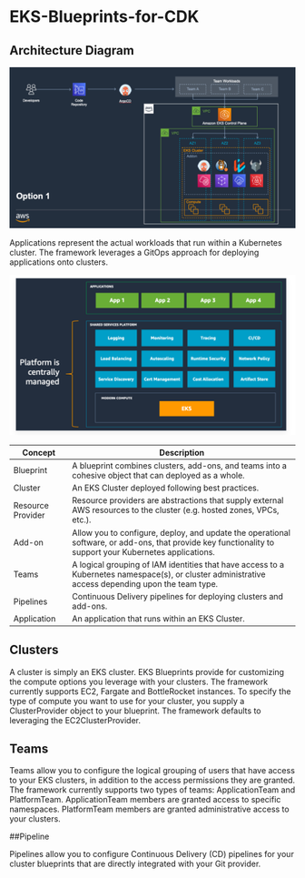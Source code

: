 # EKS-Blueprints-for-CDK
## Architecture Diagram
![Architecture for EKS Blueprints](./Images/EKS.png)

Applications represent the actual workloads that run within a Kubernetes cluster. The framework leverages a GitOps approach for deploying applications onto clusters.

![Architecture for EKS Blueprints](./Images/EKS_2.png)

| Concept | Description |
| --- | --- |
| Blueprint | A blueprint combines clusters, add-ons, and teams into a cohesive object that can deployed as a whole. |
| Cluster | An EKS Cluster deployed following best practices. |
| Resource Provider | Resource providers are abstractions that supply external AWS resources to the cluster (e.g. hosted zones, VPCs, etc.). |
| Add-on | Allow you to configure, deploy, and update the operational software, or add-ons, that provide key functionality to support your Kubernetes applications. |
| Teams | A logical grouping of IAM identities that have access to a Kubernetes namespace(s), or cluster administrative access depending upon the team type. |
| Pipelines | Continuous Delivery pipelines for deploying clusters and add-ons. |
| Application | An application that runs within an EKS Cluster. |

## Clusters
A cluster is simply an EKS cluster. EKS Blueprints provide for customizing the compute options you leverage with your clusters. The framework currently supports EC2, Fargate and BottleRocket instances. To specify the type of compute you want to use for your cluster, you supply a ClusterProvider object to your blueprint. The framework defaults to leveraging the EC2ClusterProvider.

## Teams

Teams allow you to configure the logical grouping of users that have access to your EKS clusters, in addition to the access permissions they are granted. The framework currently supports two types of teams: ApplicationTeam and PlatformTeam. ApplicationTeam members are granted access to specific namespaces. PlatformTeam members are granted administrative access to your clusters.

##Pipeline

Pipelines allow you to configure Continuous Delivery (CD) pipelines for your cluster blueprints that are directly integrated with your Git provider.
